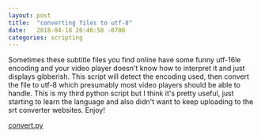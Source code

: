 ```yaml
---
layout: post
title:  "converting files to utf-8"
date:   2018-04-18 20:46:58 -0700
categories: scripting
---
```


Sometimes these subtitle files you find online have some funny utf-16le encoding and your video player doesn't know how to interpret it and just displays gibberish. This script will detect the encoding used, then convert the file to utf-8 which presumably most video players should be able to handle. This is my third python script but I think it's pretty useful, just starting to learn the language and also didn't want to keep uploading to the srt converter websites. Enjoy!

[convert.py](https://github.com/borgified/convert)
